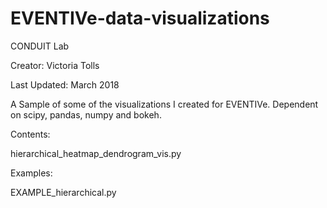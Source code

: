# EVENTIVe-data-visualizations

CONDUIT Lab

Creator: Victoria Tolls

Last Updated: March 2018

A Sample of some of the visualizations I created for EVENTIVe. Dependent on scipy, pandas, numpy and bokeh. 

Contents:

hierarchical_heatmap_dendrogram_vis.py


Examples:

EXAMPLE_hierarchical.py


